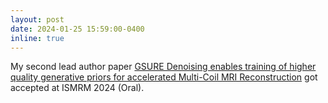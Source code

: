 ```yaml
---
layout: post
date: 2024-01-25 15:59:00-0400
inline: true
---
```


My second lead author paper [GSURE Denoising enables training of higher quality generative priors for accelerated Multi-Coil MRI Reconstruction](https://asad-aali.github.io/assets/html/ismrm24/gsure-score) got accepted at ISMRM 2024 (Oral).